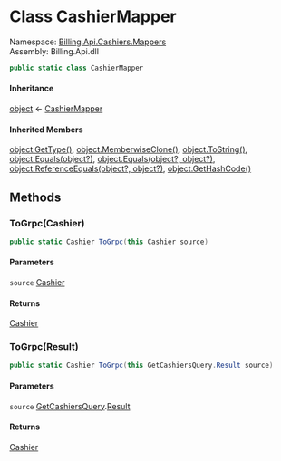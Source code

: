# <a id="Billing_Api_Cashiers_Mappers_CashierMapper"></a> Class CashierMapper

Namespace: [Billing.Api.Cashiers.Mappers](Billing.Api.Cashiers.Mappers.md)  
Assembly: Billing.Api.dll  

```csharp
public static class CashierMapper
```

#### Inheritance

[object](https://learn.microsoft.com/dotnet/api/system.object) ← 
[CashierMapper](Billing.Api.Cashiers.Mappers.CashierMapper.md)

#### Inherited Members

[object.GetType\(\)](https://learn.microsoft.com/dotnet/api/system.object.gettype), 
[object.MemberwiseClone\(\)](https://learn.microsoft.com/dotnet/api/system.object.memberwiseclone), 
[object.ToString\(\)](https://learn.microsoft.com/dotnet/api/system.object.tostring), 
[object.Equals\(object?\)](https://learn.microsoft.com/dotnet/api/system.object.equals\#system\-object\-equals\(system\-object\)), 
[object.Equals\(object?, object?\)](https://learn.microsoft.com/dotnet/api/system.object.equals\#system\-object\-equals\(system\-object\-system\-object\)), 
[object.ReferenceEquals\(object?, object?\)](https://learn.microsoft.com/dotnet/api/system.object.referenceequals), 
[object.GetHashCode\(\)](https://learn.microsoft.com/dotnet/api/system.object.gethashcode)

## Methods

### <a id="Billing_Api_Cashiers_Mappers_CashierMapper_ToGrpc_Billing_Cashiers_Contracts_Models_Cashier_"></a> ToGrpc\(Cashier\)

```csharp
public static Cashier ToGrpc(this Cashier source)
```

#### Parameters

`source` [Cashier](https://github.com/vgmello/momentum\-sample/blob/0b2e226d00660d6f2b9ea7a033ba4926f0678942/src/Billing/Cashiers/Contracts/Models/Cashier.cs)

#### Returns

 [Cashier](Billing.Cashiers.Grpc.Models.Cashier.md)

### <a id="Billing_Api_Cashiers_Mappers_CashierMapper_ToGrpc_Billing_Cashiers_Queries_GetCashiersQuery_Result_"></a> ToGrpc\(Result\)

```csharp
public static Cashier ToGrpc(this GetCashiersQuery.Result source)
```

#### Parameters

`source` [GetCashiersQuery](https://github.com/vgmello/momentum\-sample/blob/0b2e226d00660d6f2b9ea7a033ba4926f0678942/src/Billing/Cashiers/Queries/GetCashiers.cs).[Result](https://github.com/vgmello/momentum\-sample/blob/0b2e226d00660d6f2b9ea7a033ba4926f0678942/src/Billing/Cashiers/Queries/GetCashiers.cs)

#### Returns

 [Cashier](Billing.Cashiers.Grpc.Models.Cashier.md)

